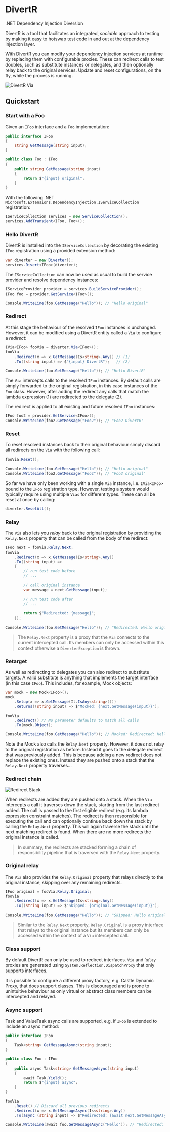 # DivertR

.NET Dependency Injection Diversion

DivertR is a tool that facilitates an integrated, *sociable* approach to testing by making it easy to hotswap
test code in and out at the dependency injection layer.

With DivertR you can modify your dependency injection services at runtime by replacing them with configurable proxies.
These can redirect calls to test doubles, such as substitute instances or delegates, and then optionally relay back to the
original services. Update and reset configurations, on the fly, while the process is running.

![DivertR Via](./docs/assets/images/DivertR_Via.svg)

## Quickstart

### Start with a Foo
Given an `IFoo` interface and a `Foo` implementation:

```csharp
public interface IFoo
{
    string GetMessage(string input);
}

public class Foo : IFoo
{
    public string GetMessage(string input)
    {
        return $"{input} original";
    }
}
```

With the following .NET `Microsoft.Extensions.DependencyInjection.IServiceCollection` registration:

```csharp
IServiceCollection services = new ServiceCollection();
services.AddTransient<IFoo, Foo>();
```

### Hello DivertR
DivertR is installed into the `IServiceCollection` by decorating the existing `IFoo` registration using a provided extension method:

```csharp
var diverter = new Diverter();
services.Divert<IFoo>(diverter);
```

The `IServiceCollection` can now be used as usual to build the service provider and resolve dependency instances:

```csharp
IServiceProvider provider = services.BuildServiceProvider();
IFoo foo = provider.GetService<IFoo>();

Console.WriteLine(foo.GetMessage("Hello")); // "Hello original"
```

### Redirect
At this stage the behaviour of the resolved `IFoo` instances is unchanged. However, it can be modified using 
a DivertR entity called a `Via` to configure a *redirect*:

```csharp
IVia<IFoo> fooVia = diverter.Via<IFoo>();
fooVia
    .Redirect(x => x.GetMessage(Is<string>.Any)) // (1)
    .To((string input) => $"{input} DivertR");   // (2)
  
Console.WriteLine(foo.GetMessage("Hello")); // "Hello DivertR"
```

The `Via` intercepts calls to the resolved `IFoo` instances.
By default calls are simply forwarded to the original registration, in this case instances of the `Foo` class.
However, after adding the redirect any calls that match the lambda expression (1) are redirected to the delegate (2).

The redirect is applied to all existing and future resolved `IFoo` instances:

```csharp
IFoo foo2 = provider.GetService<IFoo>();
Console.WriteLine(foo2.GetMessage("Foo2")); // "Foo2 DivertR"
```

### Reset

To reset resolved instances back to their original behaviour simply discard all redirects on the `Via` with the following call:

```csharp
fooVia.Reset();
  
Console.WriteLine(foo.GetMessage("Hello")); // "Hello original"
Console.WriteLine(foo2.GetMessage("Foo2")); // "Foo2 original"
```

So far we have only been working with a single `Via` instance, i.e. `IVia<IFoo>` bound to the `IFoo` registration type.
However, testing a system would typically require using multiple `Vias` for different types.
These can all be reset at once by calling: 

```csharp
diverter.ResetAll();
```

### Relay

The `Via` also lets you *relay* back to the original registration
by providing the `Relay.Next` property that can be called from the body of the redirect:

```csharp
IFoo next = fooVia.Relay.Next;
fooVia
    .Redirect(x => x.GetMessage(Is<string>.Any))
    .To((string input) =>
    {
        // run test code before
        // ...

        // call original instance
        var message = next.GetMessage(input);
    
        // run test code after
        // ...
    
        return $"Redirected: {message}";
    });
  
Console.WriteLine(foo.GetMessage("Hello")); // "Redirected: Hello original"
```

> The `Relay.Next` property is a proxy that the `Via` connects to the current intercepted call.
> Its members can only be accessed within this context otherwise a `DiverterException` is thrown.

### Retarget

As well as redirecting to delegates you can also redirect to substitute targets. A valid 
substitute is anything that implements the target interface (in this case `IFoo`).
This includes, for example, Mock objects:

```csharp
var mock = new Mock<IFoo>();
mock
    .Setup(x => x.GetMessage(It.IsAny<string>()))
    .Returns((string input) => $"Mocked: {next.GetMessage(input)}");

fooVia
    .Redirect() // No parameter defaults to match all calls
    .To(mock.Object);

Console.WriteLine(foo.GetMessage("Hello")); // Mocked: Redirected: Hello original
```

Note the Mock also calls the `Relay.Next` property. However, it does not relay to the original registration as before.
Instead it goes to the delegate redirect that was previously added.
This is because adding a new redirect does not replace the existing ones. Instead they are pushed onto a stack
that the `Relay.Next` property traverses...

### Redirect chain

![Redirect Stack](./docs/assets/images/Redirect_Stack.svg)

When redirects are added they are pushed onto a stack. When the `Via` intercepts a call
it traverses down the stack, starting from the last redirect added. The call is passed to the first eligible redirect (e.g. its lambda expression constraint matches).
The redirect is then responsible for executing the call and can optionally continue back down the stack by calling the `Relay.Next` property. This will again traverse the stack
until the next matching redirect is found. When there are no more redirects the original instance is called.
> In summary, the redirects are stacked forming a chain of responsibility pipeline that is
> traversed with the `Relay.Next` property.

### Original relay

The `Via` also provides the `Relay.Original` property that relays directly to the original instance,
skipping over any remaining redirects.

```csharp
IFoo original = fooVia.Relay.Original;
fooVia
    .Redirect(x => x.GetMessage(Is<string>.Any))
    .To((string input) => $"Skipped: {original.GetMessage(input)}");
  
Console.WriteLine(foo.GetMessage("Hello")); // "Skipped: Hello original"
```

> Similar to the `Relay.Next` property, `Relay.Original` is a proxy interface that relays to the original instance
> but its members can only be accessed within the context of a `Via` intercepted call.

### Class support

By default DivertR can only be used to redirect interfaces. `Via` and `Relay` proxies are generated using `System.Reflection.DispatchProxy`
that only supports interfaces.

It is possible to configure a different proxy factory, e.g. Castle Dynamic Proxy, that does support classes.
This is discouraged and is prone to unintuitive behaviour as only virtual or abstract class members can be intercepted and relayed.

### Async support

Task and ValueTask async calls are supported, e.g. if `IFoo` is extended to include an async method:

```csharp
public interface IFoo
{
    Task<string> GetMessageAsync(string input);
}

public class Foo : IFoo
{
    public async Task<string> GetMessageAsync(string input)
    {
        await Task.Yield();
        return $"{input} async";
    }
}

fooVia
    .Reset() // Discard all previous redirects
    .Redirect(x => x.GetMessageAsync(Is<string>.Any))
    .To(async (string input) => $"Redirected: {await next.GetMessageAsync(input)}");

Console.WriteLine(await foo.GetMessageAsync("Hello")); // "Redirected: Hello async"
```
